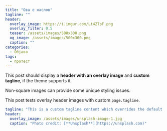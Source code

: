 ```yaml
---
title: "Ова е наслов"
tagline: ""
header:
  overlay_image: https://i.imgur.com/Lt4ZTpF.png
  overlay_filter: 0.5
  teaser: /assets/images/500x300.png
  og_image: /assets/images/500x300.png
  caption: ""
categories:
  - Објава
tags:
  - протест
---
```


This post should display a **header with an overlay image** and **custom tagline**, if the theme supports it.

Non-square images can provide some unique styling issues.

This post tests overlay header images with custom `page.tagline`.

```yaml
tagline: "This is a custom tagline content which overrides the default page excerpt."
header:
  overlay_image: /assets/images/unsplash-image-1.jpg
  caption: "Photo credit: [**Unsplash**](https://unsplash.com)"
```
